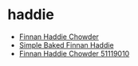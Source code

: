 # haddie

 * [Finnan Haddie Chowder](../../index/f/finnan-haddie-chowder-51119010.json)
 * [Simple Baked Finnan Haddie](../../index/s/simple-baked-finnan-haddie.json)
 * [Finnan Haddie Chowder 51119010](../../index/f/finnan-haddie-chowder-51119010.json)
